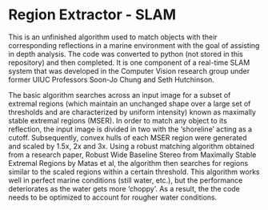 # Region Extractor - SLAM

This is an unfinished algorithm used to match objects with their corresponding reflections in a marine environment with the goal of assisting in depth analysis. The code was converted to python (not stored in this repository) and then completed. It is one component of a real-time SLAM system that was developed in the Computer Vision research group under former UIUC Professors Soon-Jo Chung and Seth Hutchinson.

The basic algorithm searches across an input image for a subset of extremal regions (which  maintain an unchanged shape over a large set of thresholds and are characterized by uniform intensity) known as maximally stable extremal regions (MSER). In order to match any object to its reflection, the input image is divided in two with the ‘shoreline’ acting as a cutoff. Subsequently, convex hulls of each MSER region were generated and scaled by 1.5x, 2x and 3x. Using a robust matching algorithm obtained from a research paper, Robust Wide Baseline Stereo from Maximally Stable Extremal Regions by Matas et al, the algorithm then searches for regions similar to the scaled regions within a certain threshold. This algorithm works well in perfect marine conditions (still water, etc.), but the performance deteriorates as the water gets more ‘choppy’. As a result, the the code needs to be optimized to account for rougher water conditions.
